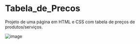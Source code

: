 # Tabela_de_Precos
Projeto de uma página em HTML e CSS com tabela de preços de produtos/serviços.


![image](https://user-images.githubusercontent.com/50026543/236652239-3af99391-1b6b-47da-b4a6-3785b0de3af6.png)
